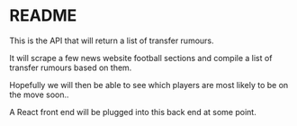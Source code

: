 # README

This is the API that will return a list of transfer rumours.

It will scrape a few news website football sections and compile a list of transfer rumours based on them.

Hopefully we will then be able to see which players are most likely to be on the move soon..

A React front end will be plugged into this back end at some point.